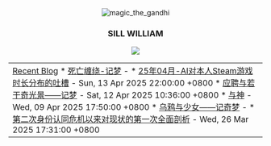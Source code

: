 <div align="center">
  <!-- ![HeadImg](https://img.picui.cn/free/2025/04/17/68011dcca258e.jpg "magic_the_gandhi") -->
  <!-- ### SILL WILLIAM -->
  <img src="https://img.picui.cn/free/2025/04/17/68011dcca258e.jpg" alt="magic_the_gandhi" />
  <h3>SILL WILLIAM</h3>
</div>
<div align="center">
  <img src="https://github-readme-stats.vercel.app/api/top-langs/?username=Sill-William&layout=compact&langs_count=8" />
</div>
<div align="center">
  <!--
    # Using Git Action to update social links in profile automatically 
    # ./.github/workflows/update-events.yml
    name: Update events 
    on: 
      watch: 
        types: started 
        schedule: 
        - cron: '0 0 * * *' 
        jobs: 
          update-social: 
            runs-on: ubuntu-latest 
            steps: 
            - name: Social Readme 
            uses: zylele/social-readme@master 
            with: 
              blog_rss_link: http://sill-william.github.io/feeds/all.rss.xml
              blog_limit: 10 
  -->
  <table>
    <tbody>
      <tr>
        <td valign="top" width="100%">
          <a href="https://sill-william.github.io/" target="_blank">Recent Blog</a>
          <!-- START_SECTION:blog -->
* <a href='https://sill-william.github.io/si-wang-chan-rao-ji-meng.html' target='_blank'>死亡缠绕-记梦</a> - 
* <a href='https://sill-william.github.io/25nian-04yue-aidui-ben-ren-steamyou-xi-shi-chang-fen-bu-de-tu-cao.html' target='_blank'>25年04月-AI对本人Steam游戏时长分布的吐槽</a> - Sun, 13 Apr 2025 22:00:00 +0800
* <a href='https://sill-william.github.io/ying-pin-yu-ruo-gan-qi-guang-jing-ji-meng.html' target='_blank'>应聘与若干奇光景——记梦</a> - Sat, 12 Apr 2025 10:36:00 +0800
* <a href='https://sill-william.github.io/yu-shen.html' target='_blank'>与神</a> - Wed, 09 Apr 2025 17:50:00 +0800
* <a href='https://sill-william.github.io/wu-ya-yu-shao-nu-ji-qi-meng.html' target='_blank'>乌鸦与少女——记奇梦</a> - 
* <a href='https://sill-william.github.io/di-er-ci-shen-fen-ren-tong-wei-ji-yi-lai-dui-xian-zhuang-de-di-yi-ci-quan-mian-pou-xi.html' target='_blank'>第二次身份认同危机以来对现状的第一次全面剖析</a> - Wed, 26 Mar 2025 17:31:00 +0800
<!-- END_SECTION:blog --> 
        </td>
      </tr>
    </tbody>
  </table>
</div>
<!---
Sill-William/Sill-William is a ✨ special ✨ repository because its `README.md` (this file) appears on your GitHub profile.
You can click the Preview link to take a look at your changes.
--->

